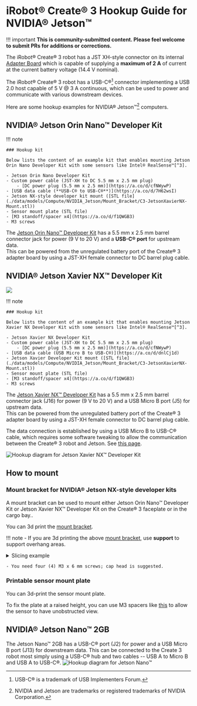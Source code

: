 # iRobot® Create® 3 Hookup Guide for NVIDIA® Jetson™

!!! important
    **This is community-submitted content. Please feel welcome to submit PRs for additions or corrections.**

The iRobot® Create® 3 robot has a JST XH-style connector on its internal [Adapter Board](./adapter.md) which is capable of supplying a **maximum of 2 A** of current at the current battery voltage (14.4 V nominal).

The iRobot® Create® 3 robot has a USB-C®[^1] connector implementing a USB 2.0 host capable of 5 V @ 3 A continuous, which can be used to power and communicate with various downstream devices.

Here are some hookup examples for NVIDIA® Jetson™[^2] computers.

## NVIDIA® Jetson Orin Nano™ Developer Kit

!!! note 

    ### Hookup kit
    
    Below lists the content of an example kit that enables mounting Jetson Orin Nano Developer Kit with some sensors like Intel® RealSense™[^3].

    - Jetson Orin Nano Developer Kit
    - Custom power cable (JST-XH to DC 5.5 mm x 2.5 mm plug)
        - [DC power plug (5.5 mm x 2.5 mm)](https://a.co/d/cfNWywP)
    - [USB data cable (**USB-C® to USB-C®**)](https://a.co/d/7H62wsI)
    - Jetson NX-style developer kit mount ([STL file](./data/models/Compute/NVIDIA_Jetson/Mount_Bracket/C3-JetsonXavierNX-Mount.stl))
    - Sensor mount plate (STL file)
    - [M3 standoff/spacer x4](https://a.co/d/f1QWGB3)
    - M3 screws
    
The [Jetson Orin Nano™ Developer Kit](https://www.nvidia.com/en-us/autonomous-machines/embedded-systems/jetson-orin/) has a 5.5 mm x 2.5 mm barrel connector jack for power (9 V to 20 V) and a **USB-C® port** for upstream data.<br>
This can be powered from the unregulated battery port of the Create® 3 adapter board by using a JST-XH female connector to DC barrel plug cable.

## NVIDIA® Jetson Xavier NX™ Developer Kit

![](./data/hookup_jetson_xavier_nx_on_c3_with_PC.jpg)

!!! note 

    ### Hookup kit
    
    Below lists the content of an example kit that enables mounting Jetson Xavier NX Developer Kit with some sensors like Intel® RealSense™[^3].

    - Jetson Xavier NX Developer Kit
    - Custom power cable (JST-XH to DC 5.5 mm x 2.5 mm plug)
        - [DC power plug (5.5 mm x 2.5 mm)](https://a.co/d/cfNWywP)
    - [USB data cable (USB Micro B to USB-C®)](https://a.co/d/dnlCj1d)
    - Jetson Xavier Developer Kit mount ([STL file](./data/models/Compute/NVIDIA_Jetson/Mount_Bracket/C3-JetsonXavierNX-Mount.stl))
    - Sensor mount plate (STL file)
    - [M3 standoff/spacer x4](https://a.co/d/f1QWGB3)
    - M3 screws
    
The [Jetson Xavier NX™ Developer Kit](https://developer.nvidia.com/embedded/jetson-xavier-nx-devkit) has a 5.5 mm x 2.5 mm barrel connector jack (J16) for power (9 V to 20 V) and a USB Micro B port (J5) for upstream data.<br>
This can be powered from the unregulated battery port of the Create® 3 adapter board by using a JST-XH female connector to DC barrel plug cable.

The data connection is established by using a USB Micro B to USB-C® cable, which requires some software tweaking to allow the communication between the Create® 3 robot and Jetson. See [this page](../setup/jetson.md).

![Hookup diagram for Jetson Xavier NX™ Developer Kit](data/hookup_jetson_xavier_nx.jpg "Jetson Xavier NX™ Developer Kit")


## How to mount

### Mount bracket for NVIDIA® Jetson NX-style developer kits

A mount bracket can be used to mount either Jetson Orin Nano™ Developer Kit or Jetson Xavier NX™ Developer Kit on the Create® 3 faceplate or in the cargo bay..

You can 3d print the [mount bracket](../print_compute/#mount-bracket).

!!! note
    - If you are 3d printing the above [mount bracket](../print_compute/#mount-bracket), use **support** to support overhang areas.
    <details>
      <summary>Slicing example</summary>
      <img src="../data/models/Compute/NVIDIA_Jetson/Adapter_Mount/C3-JetsonXavierNX-Mount_slice-example.png"></img>
    </details>

    - You need four (4) M3 x 6 mm screws; cap head is suggested.

### Printable sensor mount plate
You can 3d-print the sensor mount plate.

To fix the plate at a raised height, you can use M3 spacers like [this](https://a.co/d/f1QWGB3) to allow the sensor to have unobstructed view.

## NVIDIA® Jetson Nano™ 2GB
The Jetson Nano™ 2GB has a USB-C® port (J2) for power and a USB Micro B port (J13) for downstream data.
This can be connected to the Create 3 robot most simply using a USB-C® hub and two cables -- USB A to Micro B and USB A to USB-C®.
![Hookup diagram for Jetson Nano™](data/hookup_nano2gb.jpg "Jetson Nano™ 2GB")

[^1]: USB-C® is a trademark of USB Implementers Forum.
[^2]: NVIDIA and Jetson are trademarks or registered trademarks of NVIDIA Corporation.
[^3]: Intel and RealSense are trademarks or registered trademarks of Intel Corporation.
[^4]: All other trademarks mentioned are the property of their respective owners.

